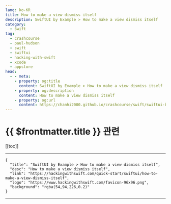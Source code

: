 ```yaml
---
lang: ko-KR
title: How to make a view dismiss itself
description: SwiftUI by Example > How to make a view dismiss itself
category:
  - Swift
tag: 
  - crashcourse
  - paul-hudson
  - swift
  - swiftui
  - hacking-with-swift
  - xcode
  - appstore
head:
  - - meta:
    - property: og:title
      content: SwiftUI by Example > How to make a view dismiss itself
    - property: og:description
      content: How to make a view dismiss itself
    - property: og:url
      content: https://chanhi2000.github.io/crashcourse/swift/swiftui-by-example/15-presenting-views/how-to-make-a-view-dismiss-itself.html
---
```


# {{ $frontmatter.title }} 관련

[[toc]]

---

```component VPCard
{
  "title": "SwiftUI by Example > How to make a view dismiss itself",
  "desc": "How to make a view dismiss itself",
  "link": "https://hackingwithswift.com/quick-start/swiftui/how-to-make-a-view-dismiss-itself",
  "logo": "https://www.hackingwithswift.com/favicon-96x96.png",
  "background": "rgba(54,94,226,0.2)"
}
```

---

<TagLinks />